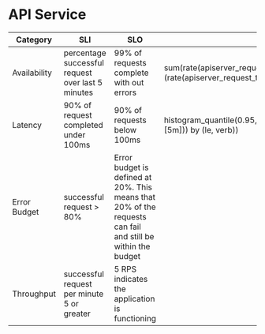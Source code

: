 # API Service

| Category     | SLI | SLO                                                                                                         | Query  |
|--------------|-----|-------------------------------------------------------------------------------------------------------------|------------|
| Availability |    percentage successful request over last 5 minutes | 99% of requests complete with out errors |sum(rate(apiserver_request_total{job="apiserver",code!~"5.."}[5m]))/sum (rate(apiserver_request_total{job="apiserver"}[5m])) |
| Latency| 90% of request completed under 100ms | 90% of requests below 100ms | histogram_quantile(0.95,sum(rate(apiserver_request_duration_seconds_bucket{job="apiserver"}[5m])) by (le, verb)) | 
| Error Budget | successful request > 80%  | Error budget is defined at 20%. This means that 20% of the requests can fail and still be within the budget |
| Throughput   |   successful request per minute 5 or greater  | 5 RPS indicates the application is functioning                                                              |
